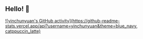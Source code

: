 ## Hello! 👋 

[![yinchunyuan's GitHub activity](https://github-readme-stats.vercel.app/api?username=yinchunyuan&theme=blue_navy, catppuccin_latte)](https://github.com/anuraghazra/github-readme-stats)



<!--[![GitHub Streak](https://streak-stats.demolab.com/?user=DenverCoder1)](https://git.io/streak-stats)-->
<!--
**yinchunyuan/yinchunyuan** is a ✨ _special_ ✨ repository because its `README.md` (this file) appears on your GitHub profile.

Here are some ideas to get you started:

- 🔭 I’m currently working on ...
- 🌱 I’m currently learning ...
- 👯 I’m looking to collaborate on ...
- 🤔 I’m looking for help with ...
- 💬 Ask me about ...
- 📫 How to reach me: ...
- 😄 Pronouns: ...
- ⚡ Fun fact: ...
-->
